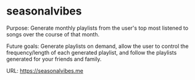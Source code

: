 # seasonalvibes

Purpose: Generate monthly playlists from the user's top most listened to songs over the course of that month.

Future goals: Generate playlists on demand, allow the user to control the frequency/length of each generated playlist, and follow the playlists generated for your friends and family.

URL: https://seasonalvibes.me